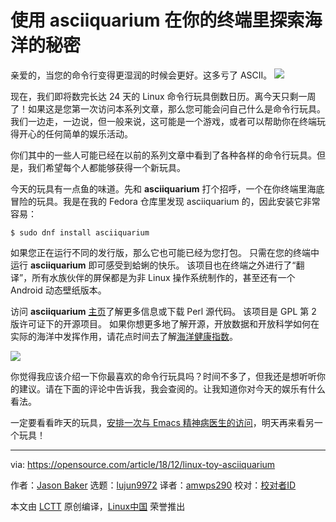 [#]: collector: "lujun9972"
[#]: translator: " amwps290"
[#]: reviewer: " "
[#]: publisher: " "
[#]: url: " "
[#]: subject: "Take a swim at your Linux terminal with asciiquarium"
[#]: via: "https://opensource.com/article/18/12/linux-toy-asciiquarium"
[#]: author: "Jason Baker https://opensource.com/users/jason-baker"

# 使用 asciiquarium 在你的终端里探索海洋的秘密

亲爱的，当您的命令行变得更湿润的时候会更好。这多亏了 ASCII。
![](https://opensource.com/sites/default/files/styles/image-full-size/public/uploads/linux-toy-asciiquarium.png?itok=ZhJ9P2Ft)

现在，我们即将数完长达 24 天的 Linux 命令行玩具倒数日历。离今天只剩一周了！如果这是您第一次访问本系列文章，那么您可能会问自己什么是命令行玩具。我们一边走，一边说，但一般来说，这可能是一个游戏，或者可以帮助你在终端玩得开心的任何简单的娱乐活动。

你们其中的一些人可能已经在以前的系列文章中看到了各种各样的命令行玩具。但是，我们希望每个人都能够获得一个新玩具。

今天的玩具有一点鱼的味道。先和 **asciiquarium** 打个招呼，一个在你终端里海底冒险的玩具。我是在我的 Fedora 仓库里发现 asciiquarium 的，因此安装它非常容易：

```
$ sudo dnf install asciiquarium
```

如果您正在运行不同的发行版，那么它也可能已经为您打包。 只需在您的终端中运行 **asciiquarium** 即可感受到蛤蜊的快乐。 该项目也在终端之外进行了“翻译”，所有水族伙伴的屏保都是为非 Linux 操作系统制作的，甚至还有一个 Android 动态壁纸版本。

访问 **asciiquarium** [主页][1]了解更多信息或下载 Perl 源代码。 该项目是 GPL 第 2 版许可证下的开源项目。 如果你想更多地了解开源，开放数据和开放科学如何在实际的海洋中发挥作用，请花点时间去了解[海洋健康指数][2]。

![](https://opensource.com/sites/default/files/uploads/linux-toy-asciiquarium-animated.gif)


你觉得我应该介绍一下你最喜欢的命令行玩具吗？时间不多了，但我还是想听听你的建议。请在下面的评论中告诉我，我会查阅的。让我知道你对今天的娱乐有什么看法。

一定要看看昨天的玩具，[安排一次与 Emacs 精神病医生的访问][3]，明天再来看另一个玩具！

--------------------------------------------------------------------------------

via: https://opensource.com/article/18/12/linux-toy-asciiquarium

作者：[Jason Baker][a]
选题：[lujun9972][b]
译者：[amwps290](https://github.com/amwps290)
校对：[校对者ID](https://github.com/校对者ID)

本文由 [LCTT](https://github.com/LCTT/TranslateProject) 原创编译，[Linux中国](https://linux.cn/) 荣誉推出

[a]: https://opensource.com/users/jason-baker
[b]: https://github.com/lujun9972
[1]: https://robobunny.com/projects/asciiquarium/html/
[2]: https://opensource.com/article/18/12/protecting-world-oceans
[3]: https://opensource.com/article/18/12/linux-toy-eliza
